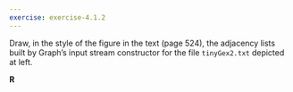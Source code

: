 ```yaml
---
exercise: exercise-4.1.2
---
```


Draw, in the style of the figure in the text (page 524), the adjacency lists 
built by Graph’s input stream constructor for the file `tinyGex2.txt` depicted at 
left. 

**R**
